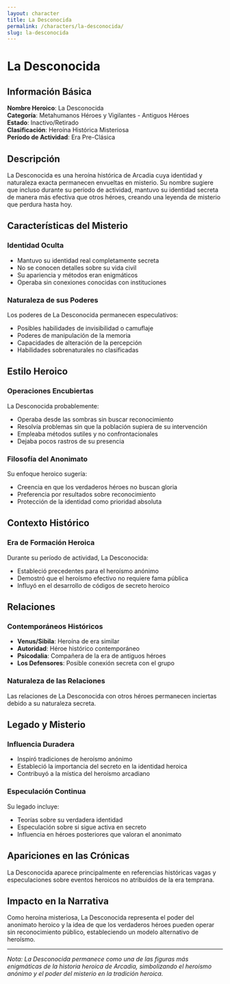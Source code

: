```yaml
---
layout: character
title: La Desconocida
permalink: /characters/la-desconocida/
slug: la-desconocida
---
```


# La Desconocida

## Información Básica

**Nombre Heroico**: La Desconocida  
**Categoría**: Metahumanos Héroes y Vigilantes - Antiguos Héroes  
**Estado**: Inactivo/Retirado  
**Clasificación**: Heroína Histórica Misteriosa  
**Período de Actividad**: Era Pre-Clásica

## Descripción

La Desconocida es una heroína histórica de Arcadia cuya identidad y naturaleza exacta permanecen envueltas en misterio. Su nombre sugiere que incluso durante su período de actividad, mantuvo su identidad secreta de manera más efectiva que otros héroes, creando una leyenda de misterio que perdura hasta hoy.

## Características del Misterio

### Identidad Oculta
- Mantuvo su identidad real completamente secreta
- No se conocen detalles sobre su vida civil
- Su apariencia y métodos eran enigmáticos
- Operaba sin conexiones conocidas con instituciones

### Naturaleza de sus Poderes
Los poderes de La Desconocida permanecen especulativos:
- Posibles habilidades de invisibilidad o camuflaje
- Poderes de manipulación de la memoria
- Capacidades de alteración de la percepción
- Habilidades sobrenaturales no clasificadas

## Estilo Heroico

### Operaciones Encubiertas
La Desconocida probablemente:
- Operaba desde las sombras sin buscar reconocimiento
- Resolvía problemas sin que la población supiera de su intervención
- Empleaba métodos sutiles y no confrontacionales
- Dejaba pocos rastros de su presencia

### Filosofía del Anonimato
Su enfoque heroico sugería:
- Creencia en que los verdaderos héroes no buscan gloria
- Preferencia por resultados sobre reconocimiento
- Protección de la identidad como prioridad absoluta

## Contexto Histórico

### Era de Formación Heroica
Durante su período de actividad, La Desconocida:
- Estableció precedentes para el heroísmo anónimo
- Demostró que el heroísmo efectivo no requiere fama pública
- Influyó en el desarrollo de códigos de secreto heroico

## Relaciones

### Contemporáneos Históricos
- **Venus/Sibila**: Heroína de era similar
- **Autoridad**: Héroe histórico contemporáneo  
- **Psicodalia**: Compañera de la era de antiguos héroes
- **Los Defensores**: Posible conexión secreta con el grupo

### Naturaleza de las Relaciones
Las relaciones de La Desconocida con otros héroes permanecen inciertas debido a su naturaleza secreta.

## Legado y Misterio

### Influencia Duradera
- Inspiró tradiciones de heroísmo anónimo
- Estableció la importancia del secreto en la identidad heroica
- Contribuyó a la mística del heroísmo arcadiano

### Especulación Continua
Su legado incluye:
- Teorías sobre su verdadera identidad
- Especulación sobre si sigue activa en secreto
- Influencia en héroes posteriores que valoran el anonimato

## Apariciones en las Crónicas

La Desconocida aparece principalmente en referencias históricas vagas y especulaciones sobre eventos heroicos no atribuidos de la era temprana.

## Impacto en la Narrativa

Como heroína misteriosa, La Desconocida representa el poder del anonimato heroico y la idea de que los verdaderos héroes pueden operar sin reconocimiento público, estableciendo un modelo alternativo de heroísmo.

---

*Nota: La Desconocida permanece como una de las figuras más enigmáticas de la historia heroica de Arcadia, simbolizando el heroísmo anónimo y el poder del misterio en la tradición heroica.*